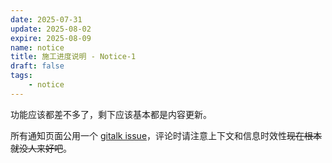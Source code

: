 ```yaml
---
date: 2025-07-31
update: 2025-08-02
expire: 2025-08-09
name: notice
title: 施工进度说明 - Notice-1
draft: false
tags:
    - notice
---
```


功能应该都差不多了，剩下应该基本都是内容更新。

所有通知页面公用一个 [gitalk issue](https://github.com/ppq1024/ppq1024.github.io/issues/2)，评论时请注意上下文和信息时效性~~现在根本就没人来好吧~~。
